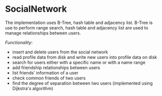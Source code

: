 # SocialNetwork
The implementation uses B-Tree, hash table and adjacency list. B-Tree is use to perform range search, hash table and adjacency list are used to manage relationships between users.

*Functionality*:
* insert and delete users from the social network
* read profile data from disk and write new users into profile data on disk
* search for users either with a specific name or with a name range
* add friendship relationships between users
* list friends' information of a user
* check common friends of two users
* find the degree of separation between two users (implemented using Dijkstra's algorithm)
